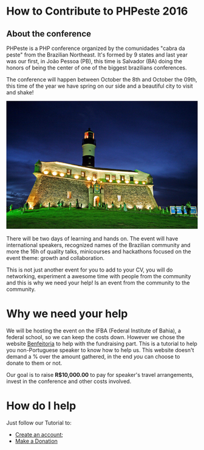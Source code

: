 # How to Contribute to PHPeste 2016

## About the conference

PHPeste is a PHP conference organized by the comunidades "cabra da peste" from the Brazilian Northeast. It's formed by 9 states and last year was our first, in João Pessoa (PB), this time is Salvador (BA) doing the honors of being the center of one of the biggest brazilians conferences.

The conference will happen between October the 8th and October the 09th, this time of the year we have spring on our side and a beautiful city to visit and shake!

![Salvador](/images/salvador.jpg)

There will be two days of learning and hands on. The event will have international speakers, recognized names of the Brazilian community and more the 16h of quality talks, minicourses and hackathons focused on the event theme: growth and collaboration.

This is not just another event for you to add to your CV, you will do networking, experiment a awesome time with people from the community and this is why we need your help! Is an event from the community to the community.

# Why we need your help

We will be hosting the event on the IFBA (Federal Institute of Bahia), a federal school, so we can keep the costs down. However we chose the website [Benfeitoria](http://www.benfeitoria.com) to help with the fundraising part. This is a tutorial to help you non-Portuguese speaker to know how to help us. This website doesn't demand a % over the amount gathered, in the end _you_ can choose to donate to them or not.

Our goal is to raise __R$10,000.00__ to pay for speaker's travel arrangements, invest in the conference and other costs involved.

# How do I help

Just follow our Tutorial to:

* [Create an account](create-account.md);
* [Make a Donation](donation.md)
